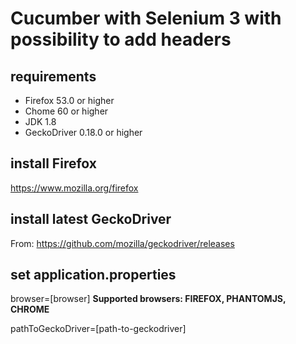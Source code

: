 # Cucumber with Selenium 3 with possibility to add headers

## requirements
* Firefox 53.0 or higher
* Chome 60 or higher
* JDK 1.8
* GeckoDriver 0.18.0 or higher

## install Firefox
https://www.mozilla.org/firefox

## install latest GeckoDriver
From: https://github.com/mozilla/geckodriver/releases

## set application.properties
browser=[browser] **Supported browsers: FIREFOX, PHANTOMJS, CHROME**


pathToGeckoDriver=[path-to-geckodriver]
